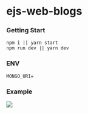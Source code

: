 # ejs-web-blogs

<h3>Getting Start</h3>

```
npm i || yarn start
npm run dev || yarn dev
```

<h3>ENV</h3>

```
MONGO_URI=
```

<h3>Example</h3>

![](https://cdn.discordapp.com/attachments/922772649816498217/973830695619293194/unknown.png)

